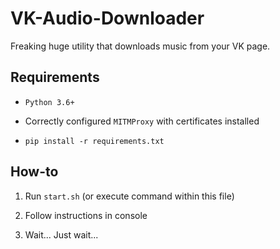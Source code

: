 # VK-Audio-Downloader

Freaking huge utility that downloads music from your VK page.

## Requirements

- `Python 3.6+`

- Correctly configured `MITMProxy` with certificates installed

- `pip install -r requirements.txt`

## How-to

1) Run `start.sh` (or execute command within this file)

2) Follow instructions in console

3) Wait... Just wait...
